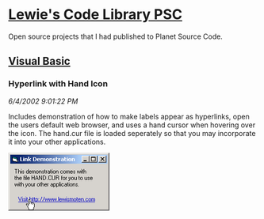 # [Lewie's Code Library PSC](../../README.md)

Open source projects that I had published to Planet Source Code.

## [Visual Basic](../README.md)

### Hyperlink with Hand Icon

*6/4/2002 9:01:22 PM*

Includes demonstration of how to make labels appear as hyperlinks, open the users default web browser, and uses a hand cursor when hovering over the icon. The hand.cur file is loaded seperately so that you may incorporate it into your other applications.

![Screenshot of Hyperlink with Hand Icon](./screenshot.gif)



